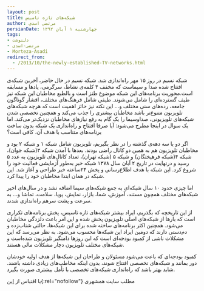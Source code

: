 ```yaml
---
layout: post
title: شبکه‌های تازه تاسیس
author: مرتضی اسدی
persianDate: چهارشنبه ۱ آبان ۱۳۹۲
tags:
- دلنوشت
- مرتضی-اسدی
- Morteza-Asadi
redirect_from: 
  - /2013/10/the-newly-established-TV-networks.html
---
```

  

شبکه نسیم در روز ۱۵ مهر راه‌اندازی شد. شبکه نسیم در حال حاضر، آخرین شبکه‌ی افتتاح شده صدا و سیماست که مخفف ۴ کلمه‌ی نشاط، سرگرمی، یادها و مسابقه است.محوریت برنامه‌های این شبکه موضوع طنز است و بالطبع مخاطبان این شبکه نیز طیف گسترده‌ای را شامل می‌شوند. طیفی شامل فرهنگ‌های مختلف، اقشار گوناگون جامعه، رده‌های سنی مختلف و… این نکته نیز حائز اهمیت است که هرچه شبکه‌های تلویزیون متنوع‌تر باشد مخاطبان بیشتری را جذب می‌کند و همچنین تخصصی شدن شبکه‌های تلویزیونی، صداوسیما را یک گام به رفع نیازهای مخاطبان نزدیک‌تر می‌کند. اما یک سوال در اینجا مطرح می‌شود: آیا صرفا افتتاح و راه‌اندازی یک شبکه بدون ساخت برنامه‌های متناسب با هدف آن، کافی است؟


اگر دو یا سه دهه‌ی گذشته را در نظر بگیریم، تلویزیون شامل شبکه ۱ و شبکه ۲ بود و مخاطبان تلویزیون هم به همین دو کانال راضی بودند. بعدها با آمدن شبکه ۳(شبکه جوان)، شبکه ۴(شبکه فرهیختگان) و شبکه ۵ (شبکه تهران)، تعداد کانال‌های تلویزیون به عدد ۵ رسید و درنهایت در تاریخ ۲ آبان سال ۱۳۷۸ شبکه خبر به‌طور آزمایشی فعالیت خود را شروع کرد. این شبکه با هدف اطلاع‌رسانی و پخش ۲۴ساعته خبر طراحی و آغاز شد. این شبکه در همان ابتدا مخاطبان خود را پیدا کرد.

اما چیزی حدود ۱۰ سال شبکه‌ای به جمع شبکه‌های سیما اضافه نشد و در سال‌های اخیر شبکه‌های مختلف همچون مستند، آموزش، شما، بازار، نمایش، پویا، سلامت، تماشا و… به سرعت و پشت سرهم راه‌اندازی شدند.

از این تاریخچه که بگذریم، ایراد بیشتر شبکه‌های تازه تاسیس، پخش برنامه‌های تکراری است که بارها از شبکه‌های اصلی تلویزیون پخش شده و این امر باعث دلزدگی مخاطبان می‌شود. همچنین اکثر برنامه‌های ساخته شده برای این شبکه‌ها، حالتی شتاب‌زده و دم‌دستی دارند که دومین ایراد این شبکه‌ها محسوب می‌شود. به نظر می‌رسد که این مشکلات ناشی از کمبود بودجه‌ای است که این روزها دامنگیر تلویزیون شده‌است و شبکه‌های مختلف تلویزیون دچار مشکلات مالی هستند.

کمبود بودجه‌ای که باعث می‌شود مسئولان و طراحان این شبکه‌ها از هدف اولیه خودشان دور بمانند و شبکه‌های تخصصی افتتاح شوند، بدون اینکه مخاطب‌های زیادی داشته باشند. شاید بهتر باشد که راه‌اندازی شبکه‌های تخصصی با تأمل بیشتری صورت بگیرد.

  
با اقتباس از [این](http://hamshahrionline.ir/details/236082){:rel="nofollow"} مطلب سایت همشهری
